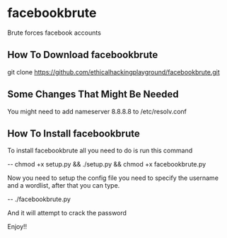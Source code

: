 # facebookbrute
Brute forces facebook accounts

How To Download facebookbrute
------------------------------
git clone https://github.com/ethicalhackingplayground/facebookbrute.git


Some Changes That Might Be Needed
------------------------------
You might need to add nameserver 8.8.8.8 to /etc/resolv.conf 

How To Install facebookbrute
------------------------------
To install facebookbrute all you need to do is run this command

-- chmod +x setup.py && ./setup.py && chmod +x facebookbrute.py

Now you need to setup the config file you need to specify the username and a wordlist,
after that you can type.

-- ./facebookbrute.py

And it will attempt to crack the password

Enjoy!!
